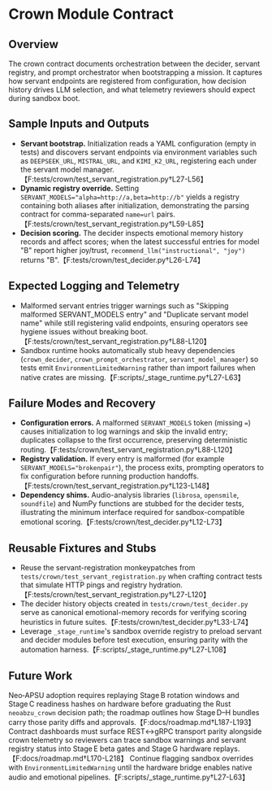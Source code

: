 # Crown Module Contract

## Overview
The crown contract documents orchestration between the decider, servant registry, and prompt orchestrator when bootstrapping a mission. It captures how servant endpoints are registered from configuration, how decision history drives LLM selection, and what telemetry reviewers should expect during sandbox boot.

## Sample Inputs and Outputs
- **Servant bootstrap.** Initialization reads a YAML configuration (empty in tests) and discovers servant endpoints via environment variables such as `DEEPSEEK_URL`, `MISTRAL_URL`, and `KIMI_K2_URL`, registering each under the servant model manager.【F:tests/crown/test_servant_registration.py†L27-L56】
- **Dynamic registry override.** Setting `SERVANT_MODELS="alpha=http://a,beta=http://b"` yields a registry containing both aliases after initialization, demonstrating the parsing contract for comma-separated `name=url` pairs.【F:tests/crown/test_servant_registration.py†L59-L85】
- **Decision scoring.** The decider inspects emotional memory history records and affect scores; when the latest successful entries for model "B" report higher joy/trust, `recommend_llm("instructional", "joy")` returns "B".【F:tests/crown/test_decider.py†L26-L74】

## Expected Logging and Telemetry
- Malformed servant entries trigger warnings such as "Skipping malformed SERVANT_MODELS entry" and "Duplicate servant model name" while still registering valid endpoints, ensuring operators see hygiene issues without breaking boot.【F:tests/crown/test_servant_registration.py†L88-L120】
- Sandbox runtime hooks automatically stub heavy dependencies (`crown_decider`, `crown_prompt_orchestrator`, `servant_model_manager`) so tests emit `EnvironmentLimitedWarning` rather than import failures when native crates are missing.【F:scripts/_stage_runtime.py†L27-L63】

## Failure Modes and Recovery
- **Configuration errors.** A malformed `SERVANT_MODELS` token (missing `=`) causes initialization to log warnings and skip the invalid entry; duplicates collapse to the first occurrence, preserving deterministic routing.【F:tests/crown/test_servant_registration.py†L88-L120】
- **Registry validation.** If every entry is malformed (for example `SERVANT_MODELS="brokenpair"`), the process exits, prompting operators to fix configuration before running production handoffs.【F:tests/crown/test_servant_registration.py†L123-L148】
- **Dependency shims.** Audio-analysis libraries (`librosa`, `opensmile`, `soundfile`) and NumPy functions are stubbed for the decider tests, illustrating the minimum interface required for sandbox-compatible emotional scoring.【F:tests/crown/test_decider.py†L12-L73】

## Reusable Fixtures and Stubs
- Reuse the servant-registration monkeypatches from `tests/crown/test_servant_registration.py` when crafting contract tests that simulate HTTP pings and registry hydration.【F:tests/crown/test_servant_registration.py†L27-L120】
- The decider history objects created in `tests/crown/test_decider.py` serve as canonical emotional-memory records for verifying scoring heuristics in future suites.【F:tests/crown/test_decider.py†L33-L74】
- Leverage `_stage_runtime`'s sandbox override registry to preload servant and decider modules before test execution, ensuring parity with the automation harness.【F:scripts/_stage_runtime.py†L27-L108】

## Future Work
Neo‑APSU adoption requires replaying Stage B rotation windows and Stage C readiness hashes on hardware before graduating the Rust `neoabzu_crown` decision path; the roadmap outlines how Stage D–H bundles carry those parity diffs and approvals.【F:docs/roadmap.md†L187-L193】 Contract dashboards must surface REST↔gRPC transport parity alongside crown telemetry so reviewers can trace sandbox warnings and servant registry status into Stage E beta gates and Stage G hardware replays.【F:docs/roadmap.md†L170-L218】 Continue flagging sandbox overrides with `EnvironmentLimitedWarning` until the hardware bridge enables native audio and emotional pipelines.【F:scripts/_stage_runtime.py†L27-L63】
